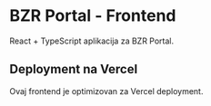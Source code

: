 # BZR Portal - Frontend

React + TypeScript aplikacija za BZR Portal.

## Deployment na Vercel

Ovaj frontend je optimizovan za Vercel deployment.
